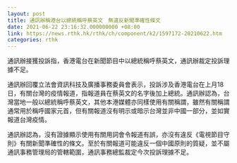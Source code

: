 ```yaml
---
layout: post
title: 通訊辦稱港台以總統稱呼蔡英文　無違反新聞準確性條文
date: 2021-06-22 23:16:32.000000000 +08:00
link: https://news.rthk.hk/rthk/ch/component/k2/1597172-20210622.htm
categories: rthk
---
```


通訊辦接獲投訴指，香港電台在新聞節目中以總統稱呼蔡英文，通訊辦裁定投訴理據不足。

通訊辦回覆立法會資訊科技及廣播事務委員會表示，投訴涉及香港電台在上月18日，有關台灣的疫情報道，指報道員在蔡英文的名字後加上總統。通訊辦認為，台灣當地一般以總統稱呼蔡英文，其他本港媒體亦同樣使用有關稱謂，雖然有關稱謂通常用於稱呼國家元首，但有關報道沒有明示或暗示台灣並非中國一部分，並如實報道台灣疫情。

通訊辦認為，沒有證據顯示使用有關用詞會令報道有誤，亦沒有違反《電視節目守則》有關新聞準確性的條文。至於有關報道可能違反一個中國原則的質疑，並不屬通訊事務管理局的管轄範圍，通訊事務總監裁定今次投訴理據不足。
